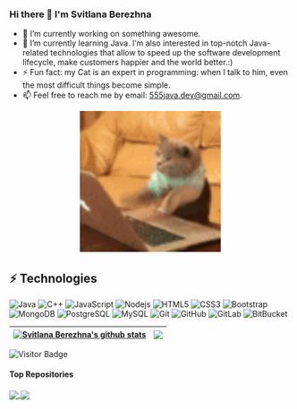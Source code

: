 ### Hi there 👋 I'm Svitlana Berezhna

- 🔭 I’m currently working on something awesome.
- 🌱 I’m currently learning Java. I’m also interested in top-notch Java-related technologies that allow to speed up the software development lifecycle, make customers happier and the world better.:)
- ⚡ Fun fact: my Cat is an expert in programming: when I talk to him, even the most difficult things become simple.
- 📫 Feel free to reach me by email: 555java.dev@gmail.com.

<p align="center">
<a href="https://github.com/Svitlana-Berezhna/Svitlana-Berezhna/blob/main/cat.gif" title="Animated GIF cat"><img src="https://github.com/Svitlana-Berezhna/Svitlana-Berezhna/blob/main/cat.gif" alt="Cat" width="50%" height="50%"></a>
</p>

## ⚡ Technologies

![Java](https://img.shields.io/badge/-java-E34A86?style=flat-square&logo=java)
![C++](https://img.shields.io/badge/-C++-00599C?style=flat-square&logo=c)
![JavaScript](https://img.shields.io/badge/-JavaScript-black?style=flat-square&logo=javascript)
![Nodejs](https://img.shields.io/badge/-Nodejs-black?style=flat-square&logo=Node.js)
![HTML5](https://img.shields.io/badge/-HTML5-E34F26?style=flat-square&logo=html5&logoColor=white)
![CSS3](https://img.shields.io/badge/-CSS3-1572B6?style=flat-square&logo=css3)
![Bootstrap](https://img.shields.io/badge/-Bootstrap-563D7C?style=flat-square&logo=bootstrap)
![MongoDB](https://img.shields.io/badge/-MongoDB-black?style=flat-square&logo=mongodb)
![PostgreSQL](https://img.shields.io/badge/-PostgreSQL-336791?style=flat-square&logo=postgresql)
![MySQL](https://img.shields.io/badge/-MySQL-black?style=flat-square&logo=mysql)
![Git](https://img.shields.io/badge/-Git-black?style=flat-square&logo=git)
![GitHub](https://img.shields.io/badge/-GitHub-181717?style=flat-square&logo=github)
![GitLab](https://img.shields.io/badge/-GitLab-FCA121?style=flat-square&logo=gitlab)
![BitBucket](https://img.shields.io/badge/-BitBucket-darkblue?style=flat-square&logo=bitbucket)

| <a href="https://github.com/Svitlana-Berezhna/github-readme-stats"><img align="center" src="https://github-readme-stats.vercel.app/api?username=Svitlana-Berezhna&show_icons=true&theme=default&disable_animations=false&hide_border=true" alt="Svitlana Berezhna's github stats" /></a> | <a href="https://github.com/Svitlana-Berezhna/github-readme-stats"><img align="center" src="https://github-readme-stats.vercel.app/api/top-langs/?username=Svitlana-Berezhna&layout=compact&langs_count=10&theme=default&hide_border=true" /></a> |
| ------------- | ------------- |

![Visitor Badge](https://visitor-badge.laobi.icu/badge?page_id=Svitlana-Berezhna.Svitlana-Berezhna)

#### Top Repositories

<a href="https://github.com/Svitlana-Berezhna/spring-student-testing-0.0.1-SNAPSHOT">
  <img align="center" src="https://github-readme-stats.vercel.app/api/pin/?username=Svitlana-Berezhna&repo=spring-student-testing-0.0.1-SNAPSHOT&theme=default" />
</a>
<a href="https://github.com/Svitlana-Berezhna/servlet-student-testing">
  <img align="center" src="https://github-readme-stats.vercel.app/api/pin/?username=Svitlana-Berezhna&repo=servlet-student-testing&theme=default" />
</a>
